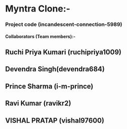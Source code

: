 # Myntra Clone:-
 
### Project code (incandescent-connection-5989)

#### Collaborators (Team members):-

## Ruchi Priya Kumari (ruchipriya1009)

## Devendra Singh(devendra684)

## Prince Sharma (i-m-prince)

## Ravi Kumar (ravikr2)

## VISHAL PRATAP (vishal97600)

